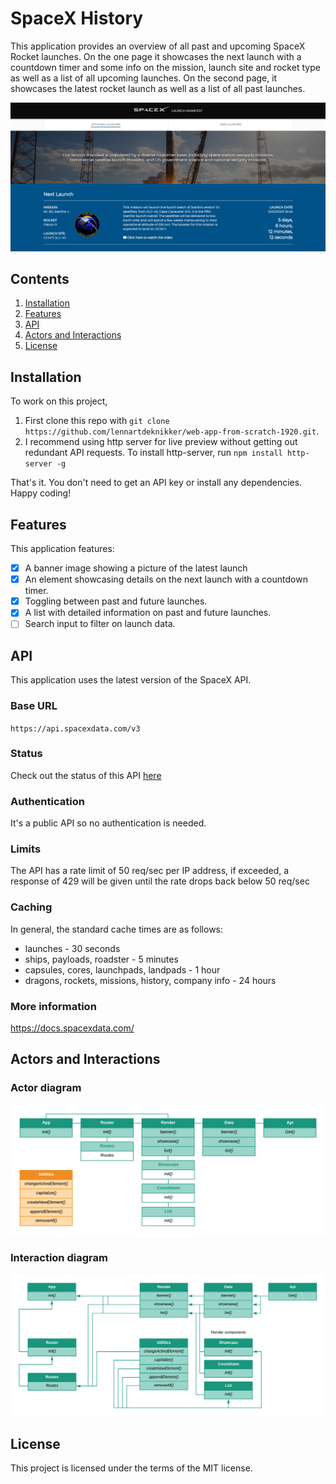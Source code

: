 # SpaceX History

This application provides an overview of all past and upcoming SpaceX Rocket launches. On the one page it showcases the next launch with a countdown timer and some info on the mission, launch site and rocket type as well as a list of all upcoming launches. On the second page, it showcases the latest rocket launch as well as a list of all past launches.

![screenshot](./wiki-assets/screenshots/homepage.png)

## Contents
1. [Installation](#Installation)
2. [Features](#Features)
3. [API](#API)
4. [Actors and Interactions](#Actors-and-Interactions)
5. [License](#License)

## Installation
To work on this project, 
1. First clone this repo with `git clone https://github.com/lennartdeknikker/web-app-from-scratch-1920.git`. 
2. I recommend using http server for live preview without getting out redundant API requests. To install http-server, run `npm install http-server -g`

That's it. You don't need to get an API key or install any dependencies. Happy coding!

## Features
This application features:
* [x] A banner image showing a picture of the latest launch
* [x] An element showcasing details on the next launch with a countdown timer. 
* [x] Toggling between past and future launches.
* [x] A list with detailed information on past and future launches.
* [ ] Search input to filter on launch data.

## API
This application uses the latest version of the SpaceX API.
### Base URL
`https://api.spacexdata.com/v3`
### Status
Check out the status of this API [here](https://status.spacexdata.com/)
### Authentication
It's a public API so no authentication is needed.
### Limits
The API has a rate limit of 50 req/sec per IP address, if exceeded, a response of 429 will be given until the rate drops back below 50 req/sec
### Caching
In general, the standard cache times are as follows:
- launches - 30 seconds
- ships, payloads, roadster - 5 minutes
- capsules, cores, launchpads, landpads - 1 hour
- dragons, rockets, missions, history, company info - 24 hours
### More information
https://docs.spacexdata.com/

## Actors and Interactions
### Actor diagram
![Actor diagram](./wiki-assets/diagrams/actor.png)
### Interaction diagram
![Interaction diagram](./wiki-assets/diagrams/interaction.png)

## License
This project is licensed under the terms of the MIT license.
